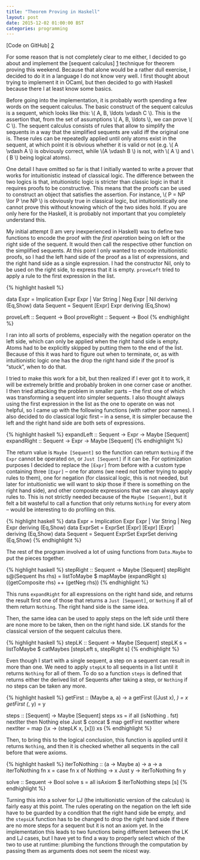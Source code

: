 ```yaml
---
title: "Theorem Proving in Haskell"
layout: post
date: 2015-12-02 01:00:00 BST
categories: programming
---
```

[Code on GitHub] [2]

For some reason that is not completely clear to me either, I decided to go about and implement the [sequent calculus] [1] technique for theorem proving this weekend. Because that alone would be a rather dull exercise, I decided to do it in a language I do not know very well. I first thought about trying to implement it in OCaml, but then decided to go with Haskell because there I at least know some basics.

Before going into the implementation, it is probably worth spending a few words on the sequent calculus. The basic construct of the sequent calculus is a sequent, which looks like this: \\( A, B, \ldots \vdash C \\). This is the assertion that, from the set of assumptions \\( A, B, \ldots \\), we can prove \\( C \\). The sequent calculus consists of rules that allow to simplify the sequents in a way that the simplified sequents are valid iff the original one is. These rules can be repeatedly applied until only atoms exist in the sequent, at which point it is obvious whether it is valid or not (e.g. \\( A \vdash A \\) is obviously correct, while \\(A \vdash B \\) is not, with \\( A \\) and \\( B \\) being logical atoms).

One detail I have omitted so far is that I initially wanted to write a prover that works for intuitionistic instead of classical logic. The difference between the two logics is that, intuitionistic logic is stricter than classic logic in that it requires proofs to be constructive. This means that the proofs can be used to construct an object that satisfies the assertion. For instance, \\( P = NP \lor P \ne NP \\) is obviously true in classical logic, but intuitionistically one cannot prove this without knowing which of the two sides hold. If you are only here for the Haskell, it is probably not important that you completely understand this.

My initial attempt (I am very inexperienced in Haskell) was to define two functions to encode the proof with the *first operation* being on left or the right side of the sequent. It would then call the respective other function on the simplified sequents. At this point I only wanted to encode intuitionistic proofs, so I had the left hand side of the proof as a list of expressions, and the right hand side as a single expression. I had the constructor Nil, only to be used on the right side, to express that it is empty. `proveLeft` tried to apply a rule to the first expression in the list.


{% highlight haskell %}

data Expr = Implication Expr Expr | Var String | Neg Expr | Nil deriving (Eq,Show)
data Sequent = Sequent [Expr] Expr deriving (Eq,Show)

proveLeft :: Sequent -> Bool
proveRight :: Sequent -> Bool
{% endhighlight %}

I ran into all sorts of problems, especially with the negation operator on the left side, which can only be applied when the right hand side is empty. Atoms had to be explicitly skipped by putting them to the end of the list. Because of this it was hard to figure out when to terminate, or, as with intuitionistic logic one has the drop the right hand side if the proof is “stuck”, when to do that.

I tried to make this work for a bit, but then realized if I ever got it to work, it will be extremely brittle and probably broken in one corner case or another. I then tried attacking the problem in smaller parts – the first one of which was transforming a sequent into simpler sequents.  I also thought always using the first expression in the list as the one to operate on was not helpful, so I came up with the following functions (with rather poor names). I also decided to do classical logic first – in a sense, it is simpler because the left and the right hand side are both sets of expressions.

{% highlight haskell %}
expandLeft :: Sequent -> Expr -> Maybe [Sequent]
expandRight :: Sequent -> Expr -> Maybe [Sequent]
{% endhighlight %}

The return value is `Maybe [Sequent]` so the function can return `Nothing` if the `Expr` cannot be operated on, or `Just [Sequent]` if it can be. For optimization purposes I decided to replace the `[Expr]` from before with a custom type containing three `[Expr]` – one for atoms (we need not bother trying to apply rules to them), one for negation (for classical logic, this is not needed, but later for intuitionistic we will want to skip those if there is something on the right hand side), and other composite expressions that we can always apply rules to. This is not strictly needed because of the `Maybe [Sequent]`, but it felt a bit wasteful to call a function that only returns `Nothing` for every atom – would be interesting to do profiling on this.

{% highlight haskell %}
data Expr = Implication Expr Expr | Var String | Neg Expr deriving (Eq,Show)
data ExprSet = ExprSet [Expr] [Expr] [Expr] deriving (Eq,Show)
data Sequent = Sequent ExprSet ExprSet deriving (Eq,Show)
{% endhighlight %}

The rest of the program involved a lot of using functions from `Data.Maybe` to put the pieces together.

{% highlight haskell %}
stepRight :: Sequent -> Maybe [Sequent]
stepRight s@(Sequent lhs rhs) = listToMaybe $ mapMaybe (expandRight s) ((getComposite rhs) ++ (getNeg rhs))
{% endhighlight %}

This runs `expandRight` for all expressions on the right hand side, and returns the result first one of those that returns a `Just [Sequent]`, or `Nothing` if all of them return `Nothing`. The right hand side is the same idea. 

Then, the same idea can be used to apply steps on the left side until there are none more to be taken, then on the right hand side. LK stands for the classical version of the sequent calculus there.

{% highlight haskell %}
stepLK :: Sequent -> Maybe [Sequent]
stepLK s = listToMaybe $ catMaybes [stepLeft s, stepRight s]
{% endhighlight %}

Even though I start with a single sequent, a step on a sequent can result in more than one. We need to apply `stepLK` to all sequents in a list until it returns `Nothing` for all of them. To do so a function `steps` is  defined that returns either the derived list of Sequents after taking a step, or `Nothing` if no steps can be taken any more. 

{% highlight haskell %}
getFirst :: (Maybe a, a) -> a
getFirst ((Just x), _) = x
getFirst (_, y) = y

steps :: [Sequent] -> Maybe [Sequent]
steps xs = if all (isNothing . fst) nextIter then Nothing
                                             else Just $ concat $ map getFirst nextIter 
        where nextIter = map (\x -> (stepLK x, [x])) xs
{% endhighlight %}

Then, to bring this to the logical conclusion, this function is applied until it returns `Nothing`, and then it is checked whether all sequents in the call before that were axioms.

{% highlight haskell %}
iterToNothing :: (a -> Maybe a) -> a -> a
iterToNothing fn x = case fn x of Nothing -> x
                                  Just y  -> iterToNothing fn y

solve :: Sequent -> Bool
solve s = all isAxiom $ iterToNothing steps [s]
{% endhighlight %}

Turning this into a solver for LJ (the intuitionistic version of the calculus) is fairly easy at this point. The rules operating on the negation on the left side have to be guarded by a condition that the right hand side be empty, and the `stepsLK` function has to be changed to drop the right hand side if there are no more steps for a sequent but it is not an axiom yet. In the implementation this leads to two functions being different between the LK and LJ cases, but I have yet to find a way to properly select which of the two to use at runtime: plumbing the functions through the computation by passing them as arguments does not seem the nicest way.

[1]: https://en.wikipedia.org/wiki/Sequent_calculus "Wikipedia: Sequent Calculus"
[2]: https://github.com/segfaulthunter/prove.hs "Code"
